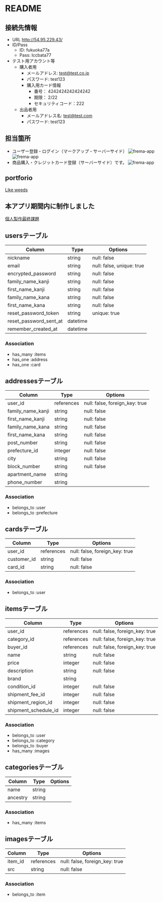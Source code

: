# README

## 接続先情報
* URL http://54.95.229.43/
* ID/Pass
  * ID: fukuoka77a
  * Pass: lccbata77
* テスト用アカウント等
  * 購入者用
    * メールアドレス: test@test.co.jp
    * パスワード: test123
    * 購入用カード情報
      * 番号： 4242424242424242
      * 期限： 2/22
      * セキュリティコード：222
  * 出品者用
    * メールアドレス名: test@test.com
    * パスワード: test123

## 担当箇所
* ユーザー登録・ログイン（マークアップ・サーバーサイド）
![frema-app](https://user-images.githubusercontent.com/66042540/99434723-70b68900-2952-11eb-87f3-942d45eea29f.gif)
![frema-app](https://user-images.githubusercontent.com/66042540/99434698-6b593e80-2952-11eb-9309-791311affe5e.png)
* 商品購入・クレジットカード登録（サーバーサイド）です。
![frema-app](https://user-images.githubusercontent.com/66042540/99434682-67c5b780-2952-11eb-85b1-82b3bf166f73.png)
## portforio
[Like weeds](https://tominjpn.github.io/portfolio/)

## 本アプリ期間内に制作しました
[個人製作最終課題](https://github.com/TomInJpn/frema-app)

## usersテーブル

|Column|Type|Options|
|------|----|-------|
|nickname|string|null: false|
|email|string|null: false, unique: true|
|encrypted_password|string|null: false|
|family_name_kanji|string|null: false|
|first_name_kanji|string|null: false|
|family_name_kana|string|null: false|
|first_name_kana|string|null: false|
|reset_password_token|string|unique: true|
|reset_password_sent_at|datetime||
|remember_created_at|datetime||

### Association
- has_many :items
- has_one :address
- has_one :card


## addressesテーブル

|Column|Type|Options|
|------|----|-------|
|user_id|references|null: false, foreign_key: true|
|family_name_kanji|string|null: false|
|first_name_kanji|string|null: false|
|family_name_kana|string|null: false|
|first_name_kana|string|null: false|
|post_number|string|null: false|
|prefecture_id|integer|null: false|
|city|string|null: false|
|block_number|string|null: false|
|apartment_name|string||
|phone_number|string||

### Association
- belongs_to :user
- belongs_to :prefecture


## cardsテーブル

|Column|Type|Options|
|------|----|-------|
|user_id|references|null: false, foreign_key: true|
|customer_id|string|null: false|
|card_id|string|null: false|

### Association
- belongs_to :user


## itemsテーブル

|Column|Type|Options|
|------|----|-------|
|user_id|references|null: false, foreign_key: true|
|category_id|references|null: false, foreign_key: true|
|buyer_id|references|null: false, foreign_key: true|
|name|string|null: false|
|price|integer|null: false|
|description|string|null: false|
|brand|string||
|condition_id|integer|null: false|
|shipment_fee_id|integer|null: false|
|shipment_region_id|integer|null: false|
|shipment_schedule_id|integer|null: false|

### Association
- belongs_to :user
- belongs_to :category
- belongs_to :buyer
- has_many :images


## categoriesテーブル

|Column|Type|Options|
|------|----|-------|
|name|string||
|ancestry|string||

### Association
- has_many :items


## imagesテーブル

|Column|Type|Options|
|------|----|-------|
|item_id|references|null: false, foreign_key: true|
|src|string|null: false|

### Association
- belongs_to :item
